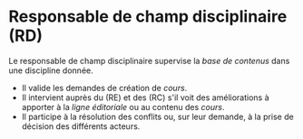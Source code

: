 # Responsable de champ disciplinaire (RD)
Le responsable de champ disciplinaire supervise la *base de contenus* dans une discipline donnée. 
* Il valide les demandes de création de *cours*.
* Il intervient auprès du (RE) et des (RC) s'il voit des améliorations à apporter à la *ligne éditoriale* ou au contenu des *cours*.
* Il participe à la résolution des conflits ou, sur leur demande, à la prise de décision des différents acteurs. 
